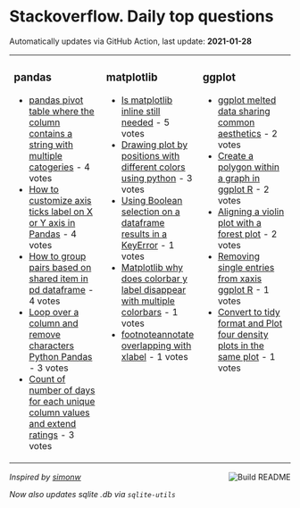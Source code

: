 # Stackoverflow. Daily top questions 

Automatically updates via GitHub Action, last update: **<!-- date starts -->2021-01-28<!-- date ends -->**


<table><tr><td valign="top" width="33%">

### pandas
<!-- pandas starts -->
* [pandas pivot table where the column contains a string with multiple catogeries](https://stackoverflow.com/questions/65941783/pandas-pivot-table-where-the-column-contains-a-string-with-multiple-catogeries) - 4 votes
* [How to customize axis ticks label on X or Y axis in Pandas](https://stackoverflow.com/questions/65933037/how-to-customize-axis-ticks-label-on-x-or-y-axis-in-pandas) - 4 votes
* [How to group pairs based on shared item in pd dataframe](https://stackoverflow.com/questions/65930248/how-to-group-pairs-based-on-shared-item-in-pd-dataframe) - 4 votes
* [Loop over a column and remove characters  Python Pandas](https://stackoverflow.com/questions/65935190/loop-over-a-column-and-remove-characters-python-pandas) - 3 votes
* [Count of number of days for each unique column values and extend ratings](https://stackoverflow.com/questions/65934971/count-of-number-of-days-for-each-unique-column-values-and-extend-ratings) - 3 votes
<!-- pandas ends -->
</td><td valign="top" width="34%">


### matplotlib
<!-- matplotlib starts -->
* [Is matplotlib inline still needed](https://stackoverflow.com/questions/65934740/is-matplotlib-inline-still-needed) - 5 votes
* [Drawing plot by positions with different colors using python](https://stackoverflow.com/questions/65930306/drawing-plot-by-positions-with-different-colors-using-python) - 3 votes
* [Using Boolean selection on a dataframe results in a KeyError](https://stackoverflow.com/questions/65942098/using-boolean-selection-on-a-dataframe-results-in-a-keyerror) - 1 votes
* [Matplotlib why does colorbar y label disappear with multiple colorbars](https://stackoverflow.com/questions/65942632/matplotlib-why-does-colorbar-y-label-disappear-with-multiple-colorbars) - 1 votes
* [footnoteannotate overlapping with xlabel](https://stackoverflow.com/questions/65940496/footnote-annotate-overlapping-with-xlabel) - 1 votes
<!-- matplotlib ends -->
</td><td valign="top" width="34%">


### ggplot
<!-- ggplot2 starts -->
* [ggplot melted data sharing common aesthetics](https://stackoverflow.com/questions/65930458/ggplot-melted-data-sharing-common-aesthetics) - 2 votes
* [Create a polygon within a graph in ggplot R](https://stackoverflow.com/questions/65930166/create-a-polygon-within-a-graph-in-ggplot-r) - 2 votes
* [Aligning a violin plot with a forest plot](https://stackoverflow.com/questions/65930776/aligning-a-violin-plot-with-a-forest-plot) - 2 votes
* [Removing single entries from xaxis ggplot R](https://stackoverflow.com/questions/65940185/removing-single-entries-from-x-axis-ggplot-r) - 1 votes
* [Convert to tidy format and Plot four density plots in the same plot](https://stackoverflow.com/questions/65944385/convert-to-tidy-format-and-plot-four-density-plots-in-the-same-plot) - 1 votes
<!-- ggplot2 ends -->
</td></tr></table>

<a href="https://github.com/hp0404/hp0404/actions"><img src="https://github.com/hp0404/hp0404/workflows/Build%20README/badge.svg" align="right" alt="Build README"></a> <p>*Inspired by  [simonw](https://github.com/simonw/simonw)*</p> <p> *Now also updates sqlite .db via `sqlite-utils`* </p>
